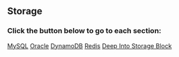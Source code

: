 ## Storage

### Click the button below to go to each section:

<div class='btn-wrap'>
    <a href='mysql/mysql.md'>MySQL</a>
    <a href='oracle/oracle.md'>Oracle</a>
    <a href='dynamodb.html'>DynamoDB</a>
    <a href='redis.html'>Redis</a>
    <a href='examples.md'>Deep Into Storage Block</a>
</div>
